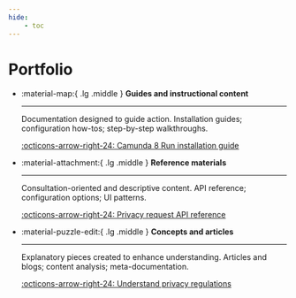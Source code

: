 ```yaml
---
hide:
    - toc
---
```


# Portfolio

<div class="grid cards" markdown>

-   :material-map:{ .lg .middle } __Guides and instructional content__

    ---

    Documentation designed to guide action. Installation guides; configuration how-tos; step-by-step walkthroughs.

    [:octicons-arrow-right-24: Camunda 8 Run installation guide](./c8run.md)

-   :material-attachment:{ .lg .middle } __Reference materials__

    ---

    Consultation-oriented and descriptive content. API reference; configuration options; UI patterns.

    [:octicons-arrow-right-24: Privacy request API reference](./api-privacy-requests.md)

-   :material-puzzle-edit:{ .lg .middle } __Concepts and articles__

    ---

    Explanatory pieces created to enhance understanding. Articles and blogs; content analysis; meta-documentation.

    [:octicons-arrow-right-24: Understand privacy regulations](./article-privacy-regulations.md)

<!--
-   :material-source-commit:{ .lg middle } __Project management__

    ---

    Strategic planning and process documentation. Project roadmaps; team workflows; documentation governance.

    [:octicons-arrow-right-24: Repositories](../projects.md)
-->
</div>
